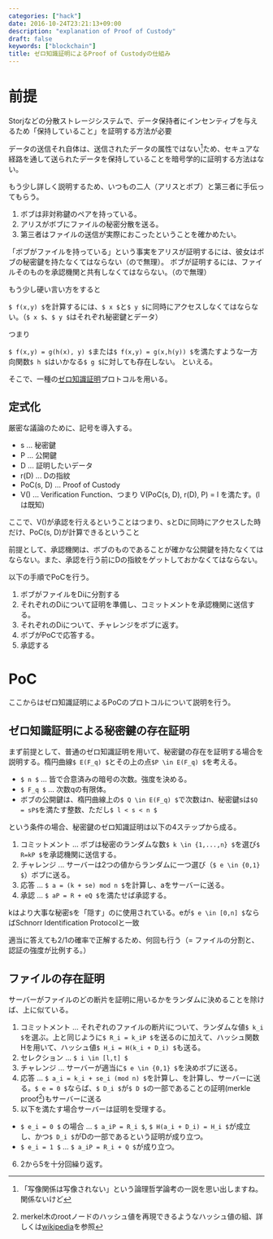 ```yaml
---
categories: ["hack"]
date: 2016-10-24T23:21:13+09:00
description: "explanation of Proof of Custody"
draft: false
keywords: ["blockchain"]
title: ゼロ知識証明によるProof of Custodyの仕組み
---
```


# 前提

Storjなどの分散ストレージシステムで、データ保持者にインセンティブを与えるため「保持していること」を証明する方法が必要

データの送信それ自体は、送信されたデータの属性ではない[^1]ため、セキュアな経路を通して送られたデータを保持していることを暗号学的に証明する方法はない。

もう少し詳しく説明するため、いつもの二人（アリスとボブ）と第三者に手伝ってもらう。

1. ボブは非対称鍵のペアを持っている。
2. アリスがボブにファイルの秘密分散を送る。
3. 第三者はファイルの送信が実際におこったということを確かめたい。

「ボブがファイルを持っている」という事実をアリスが証明するには、彼女はボブの秘密鍵を持たなくてはならない（ので無理）。
ボブが証明するには、ファイルそのものを承認機関と共有しなくてはならない。（ので無理）

もう少し硬い言い方をすると

`$ f(x,y) $`を計算するには、`$ x $`と`$ y $`に同時にアクセスしなくてはならない。（`$ x $`、`$ y $`はそれぞれ秘密鍵とデータ）

つまり

`$ f(x,y) = g(h(x), y) $`または`$ f(x,y) = g(x,h(y)) $`を満たすような一方向関数`$ h $`はいかなる`$ g $`に対しても存在しない。
といえる。

そこで、一種の[ゼロ知識証明](https://ja.wikipedia.org/wiki/%E3%82%BC%E3%83%AD%E7%9F%A5%E8%AD%98%E8%A8%BC%E6%98%8E)プロトコルを用いる。

## 定式化

厳密な議論のために、記号を導入する。

* s ... 秘密鍵
* P ... 公開鍵
* D ... 証明したいデータ
* r(D) ... Dの指紋
* PoC(s, D) ... Proof of Custody
* V() ... Verification Function、つまり V(PoC(s, D), r(D), P) = l を満たす。(lは既知)


ここで、V()が承認を行えるということはつまり、sとDに同時にアクセスした時だけ、PoC(s, D)が計算できるということ

前提として、承認機関は、ボブのものであることが確かな公開鍵を持たなくてはならない。また、承認を行う前にDの指紋をゲットしておかなくてはならない。

以下の手順でPoCを行う。

1. ボブがファイルをDiに分割する
2. それぞれのDiについて証明を準備し、コミットメントを承認機関に送信する。
3. それぞれのDiについて、チャレンジをボブに返す。
4. ボブがPoCで応答する。
5. 承認する

# PoC

ここからはゼロ知識証明によるPoCのプロトコルについて説明を行う。

## ゼロ知識証明による秘密鍵の存在証明

まず前提として、普通のゼロ知識証明を用いて、秘密鍵の存在を証明する場合を説明する。楕円曲線`$ E(F_q) $`とその上の点`$P \in E(F_q) $`を考える。

* `$ n $` ... 皆で合意済みの暗号の次数。強度を決める。
* `$ F_q $` ... 次数qの有限体。
* ボブの公開鍵は、楕円曲線上の`$ Q \in E(F_q) $`で次数はn、秘密鍵sは`$Q = sP$`を満たす整数、ただし`$ l < s < n $`

という条件の場合、秘密鍵のゼロ知識証明は以下の4ステップから成る。

1. コミットメント ... ボブは秘密のランダムな数`$ k \in {1,...,n} $`を選び`$ R=kP $`を承認機関に送信する。
2. チャレンジ ... サーバーは2つの値からランダムに一つ選び（`$ e \in {0,1} $`）ボブに送る。
3. 応答 ... `$ a = (k + se) mod n $`を計算し、aをサーバーに送る。
4. 承認 ... `$ aP = R + eQ $`を満たせば承認する。

kはより大事な秘密sを「隠す」のに使用されている。eが`$ e \in [0,n] $`ならばSchnorr Identification Protocolと一致

適当に答えても2/1の確率で正解するため、何回も行う（= ファイルの分割と、認証の強度が比例する。）

## ファイルの存在証明

サーバーがファイルのどの断片を証明に用いるかをランダムに決めることを除けば、上に似ている。

1. コミットメント ... それぞれのファイルの断片iについて、ランダムな値`$ k_i $`を選ぶ。上と同じように`$ R_i = k_iP $`を送るのに加えて、ハッシュ関数Hを用いて、ハッシュ値`$ H_i = H(k_i + D_i) $`も送る。
2. セレクション ... `$ i \in [l,t] $`
3. チャレンジ ... サーバーが適当に`$ e \in {0,1} $`を決めボブに送る。
4. 応答 ... `$ a_i = k_i + se_i (mod n) $`を計算し、を計算し、サーバーに送る。`$ e = 0 $`ならば、`$ D_i $`が`$ D $`の一部であることの証明(merkle proof[^2])もサーバーに送る
5. 以下を満たす場合サーバーは証明を受理する。
 - `$ e_i = 0 $` の場合 ... `$ a_iP = R_i $`, `$ H(a_i + D_i) = H_i $`が成立し、かつ`$ D_i $`がDの一部であるという証明が成り立つ。
 - `$ e_i = 1 $` ... `$ a_iP = R_i + Q $`が成り立つ。
6. 2から5を十分回繰り返す。

[^1]: 「写像関係は写像されない」という論理哲学論考の一説を思い出しますね。関係ないけど
[^2]: merkel木のrootノードのハッシュ値を再現できるようなハッシュ値の組、詳しくは[wikipedia](https://ja.wikipedia.org/wiki/%E3%83%8F%E3%83%83%E3%82%B7%E3%83%A5%E6%9C%A8)を参照
